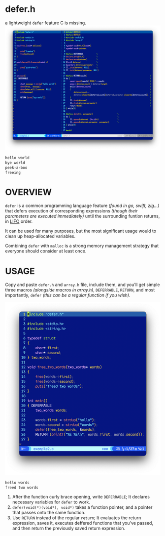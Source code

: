 # defer.h
a lightweight `defer` feature C is missing.
![defer example1](example1.png)
```
hello world
bye world
peek-a-boo
freeing
```

# OVERVIEW
`defer` is a common programming language feature *(found in go, swift, zig...)* that defers execution of corresponding expressions *(though their parameters are executed immediately)* until the surrounding funtion returns, in [LIFO](https://en.wikipedia.org/wiki/Stack_(abstract_data_type)) order.

It can be used for many purposes, but the most significant usage would to clean up heap-allocated variables.

Combining `defer` with `malloc` is a strong memory management strategy that everyone should consider at least once.  

# USAGE
Copy and paste `defer.h` and `array.h` file, include them, and you'll get simple three macros *(alongside macros in array.h)*, `DEFERRABLE`, `RETURN`, and most importantly, `defer` *(this can be a regular function if you wish)*.  

![defer example2](example2.png)
```
hello words
freed two words
```

1) After the function curly brace opening, write `DEFERRABLE`; It declares necessary variables for `defer` to work.
1) `defer(void(*)(void*), void*)` takes a function pointer, and a pointer that passes onto the same function.
1) Use `RETURN` instead of the regular `return`; It evaluates the return expression, saves it, executes deffered functions that you've passed, and then return the previously saved return expression.
